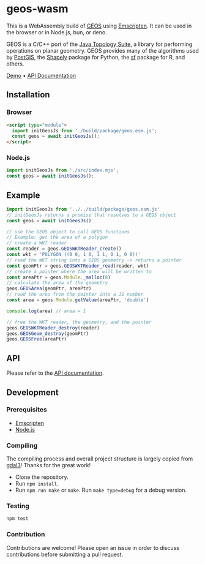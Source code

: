 # geos-wasm

This is a WebAssembly build of [GEOS](https://github.com/libgeos/geos) using [Emscripten](https://emscripten.org/). It can be used in the browser or in Node.js, bun, or deno.

GEOS is a C/C++ port of the [Java Topology Suite](
  https://github.com/locationtech/jts
), a library for performing operations on planar geometry.
GEOS provides many of the algorithms used by [PostGIS](http://www.postgis.net/), the [Shapely](http://www.postgis.net/) package for Python, the [sf](https://github.com/r-spatial/sf) package for R, and others.

[Demo](https://chrispahm.github.io/geos-wasm/examples/buffer) • [API Documentation](https://chrispahm.github.io/geos-wasm/)

## Installation

### Browser

```html
<script type="module">
  import initGeosJs from './build/package/geos.esm.js';
  const geos = await initGeosJs();
</script>
```

### Node.js

```js
import initGeosJs from './src/index.mjs';
const geos = await initGeosJs();
```
## Example

```js
import initGeosJs from '../../build/package/geos.esm.js'
// initGeosJs returns a promise that resolves to a GEOS object
const geos = await initGeosJs()

// use the GEOS object to call GEOS functions
// Example: get the area of a polygon
// create a WKT reader
const reader = geos.GEOSWKTReader_create()
const wkt = 'POLYGON ((0 0, 1 0, 1 1, 0 1, 0 0))'
// read the WKT string into a GEOS geometry -> returns a pointer
const geomPtr = geos.GEOSWKTReader_read(reader, wkt)
// create a pointer where the area will be written to
const areaPtr = geos.Module._malloc(8)
// calculate the area of the geometry
geos.GEOSArea(geomPtr, areaPtr)
// read the area from the pointer into a JS number
const area = geos.Module.getValue(areaPtr, 'double')

console.log(area) // area = 1

// free the WKT reader, the geometry, and the pointer
geos.GEOSWKTReader_destroy(reader)
geos.GEOSGeom_destroy(geomPtr)
geos.GEOSFree(areaPtr)
```

## API

Please refer to the
[API documentation](https://chrispahm.github.io/geos-wasm/).


## Development

### Prerequisites

- [Emscripten](https://emscripten.org/docs/getting_started/downloads.html)
- [Node.js](https://nodejs.org/en/download/)

### Compiling

The compiling process and overall project structure is largely copied from [gdal3](https://github.com/bugra9/gdal3.js)! Thanks for the great work!

- Clone the repository.
- Run `npm install`.
- Run `npm run make` or `make`. Run `make type=debug` for a debug version.

### Testing

```sh
npm test
```

### Contribution

Contributions are welcome! 
Please open an issue in order to discuss contributions before submitting a pull request.

